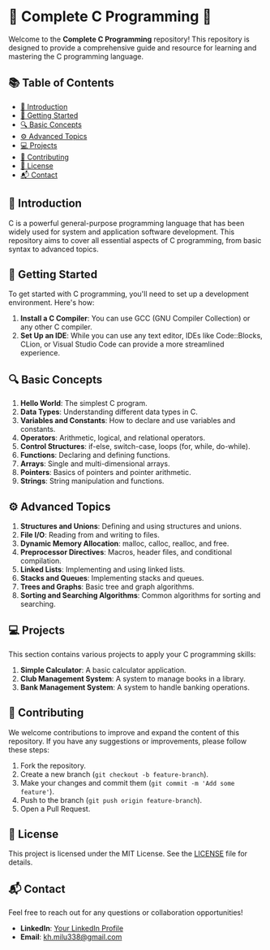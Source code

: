 # 🌟 Complete C Programming 🌟

Welcome to the **Complete C Programming** repository! This repository is designed to provide a comprehensive guide and resource for learning and mastering the C programming language.

## 📚 Table of Contents

- [📖 Introduction](#introduction)
- [🚀 Getting Started](#getting-started)
- [🔍 Basic Concepts](#basic-concepts)
- [⚙️ Advanced Topics](#advanced-topics)
- [💻 Projects](#projects)
- [🤝 Contributing](#contributing)
- [📜 License](#license)
- [📬 Contact](#contact)

## 📖 Introduction

C is a powerful general-purpose programming language that has been widely used for system and application software development. This repository aims to cover all essential aspects of C programming, from basic syntax to advanced topics.

## 🚀 Getting Started

To get started with C programming, you'll need to set up a development environment. Here's how:

1. **Install a C Compiler**: You can use GCC (GNU Compiler Collection) or any other C compiler.
2. **Set Up an IDE**: While you can use any text editor, IDEs like Code::Blocks, CLion, or Visual Studio Code can provide a more streamlined experience.

## 🔍 Basic Concepts

1. **Hello World**: The simplest C program.
2. **Data Types**: Understanding different data types in C.
3. **Variables and Constants**: How to declare and use variables and constants.
4. **Operators**: Arithmetic, logical, and relational operators.
5. **Control Structures**: if-else, switch-case, loops (for, while, do-while).
6. **Functions**: Declaring and defining functions.
7. **Arrays**: Single and multi-dimensional arrays.
8. **Pointers**: Basics of pointers and pointer arithmetic.
9. **Strings**: String manipulation and functions.

## ⚙️ Advanced Topics

1. **Structures and Unions**: Defining and using structures and unions.
2. **File I/O**: Reading from and writing to files.
3. **Dynamic Memory Allocation**: malloc, calloc, realloc, and free.
4. **Preprocessor Directives**: Macros, header files, and conditional compilation.
5. **Linked Lists**: Implementing and using linked lists.
6. **Stacks and Queues**: Implementing stacks and queues.
7. **Trees and Graphs**: Basic tree and graph algorithms.
8. **Sorting and Searching Algorithms**: Common algorithms for sorting and searching.

## 💻 Projects

This section contains various projects to apply your C programming skills:

1. **Simple Calculator**: A basic calculator application.
2. **Club Management System**: A system to manage books in a library.
3. **Bank Management System**: A system to handle banking operations.
  
## 🤝 Contributing

We welcome contributions to improve and expand the content of this repository. If you have any suggestions or improvements, please follow these steps:

1. Fork the repository.
2. Create a new branch (`git checkout -b feature-branch`).
3. Make your changes and commit them (`git commit -m 'Add some feature'`).
4. Push to the branch (`git push origin feature-branch`).
5. Open a Pull Request.

## 📜 License

This project is licensed under the MIT License. See the [LICENSE](LICENSE) file for details.

## 📬 Contact

Feel free to reach out for any questions or collaboration opportunities!

- **LinkedIn**: [Your LinkedIn Profile](https://www.linkedin.com/in/khaled-hasan-milu/)
- **Email**: kh.milu338@gmail.com
